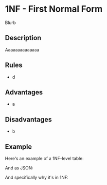 # 1NF - First Normal Form

Blurb



## Description

Aaaaaaaaaaaaaa



## Rules

- d



## Advantages

- a



## Disadvantages

- b



## Example

Here's an example of a 1NF-level table:





And as JSON:





And specifically why it's in 1NF: 

